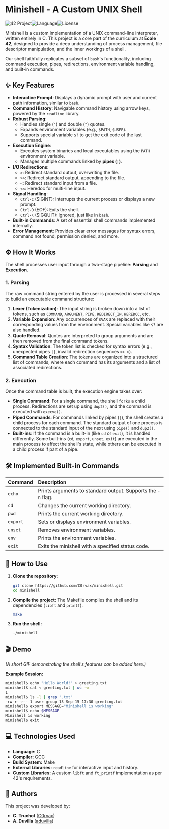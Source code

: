 # Minishell - A Custom UNIX Shell

![42 Project](https://img.shields.io/badge/42%20Project-Minishell-blue)![Language](https://img.shields.io/badge/Language-C-informational)![License](https://img.shields.io/badge/License-MIT-green)

Minishell is a custom implementation of a UNIX command-line interpreter, written entirely in C. This project is a core part of the curriculum at **École 42**, designed to provide a deep understanding of process management, file descriptor manipulation, and the inner workings of a shell.

Our shell faithfully replicates a subset of `bash`'s functionality, including command execution, pipes, redirections, environment variable handling, and built-in commands.

## ✨ Key Features

*   **Interactive Prompt**: Displays a dynamic prompt with user and current path information, similar to `bash`.
*   **Command History**: Navigable command history using arrow keys, powered by the `readline` library.
*   **Robust Parsing**:
    *   Handles single (`'`) and double (`"`) quotes.
    *   Expands environment variables (e.g., `$PATH`, `$USER`).
    *   Supports special variable `$?` to get the exit code of the last command.
*   **Execution Engine**:
    *   Executes system binaries and local executables using the `PATH` environment variable.
    *   Manages multiple commands linked by **pipes (`|`)**.
*   **I/O Redirections**:
    *   `>`: Redirect standard output, overwriting the file.
    *   `>>`: Redirect standard output, appending to the file.
    *   `<`: Redirect standard input from a file.
    *   `<<`: Heredoc for multi-line input.
*   **Signal Handling**:
    *   `Ctrl-C` (SIGINT): Interrupts the current process or displays a new prompt.
    *   `Ctrl-D` (EOF): Exits the shell.
    *   `Ctrl-\` (SIGQUIT): Ignored, just like in `bash`.
*   **Built-in Commands**: A set of essential shell commands implemented internally.
*   **Error Management**: Provides clear error messages for syntax errors, command not found, permission denied, and more.

## ⚙️ How It Works

The shell processes user input through a two-stage pipeline: **Parsing** and **Execution**.

### 1. Parsing
The raw command string entered by the user is processed in several steps to build an executable command structure:

1.  **Lexer (Tokenization)**: The input string is broken down into a list of tokens, such as `COMMAND`, `ARGUMENT`, `PIPE`, `REDIRECT_IN`, `HEREDOC`, etc.
2.  **Variable Expansion**: Any occurrences of `$VAR` are replaced with their corresponding values from the environment. Special variables like `$?` are also handled.
3.  **Quote Removal**: Quotes are interpreted to group arguments and are then removed from the final command tokens.
4.  **Syntax Validation**: The token list is checked for syntax errors (e.g., unexpected pipes `||`, invalid redirection sequences `>> >`).
5.  **Command Table Creation**: The tokens are organized into a structured list of commands, where each command has its arguments and a list of associated redirections.

### 2. Execution
Once the command table is built, the execution engine takes over:

*   **Single Command**: For a single command, the shell `forks` a child process. Redirections are set up using `dup2()`, and the command is executed with `execve()`.
*   **Piped Commands**: For commands linked by pipes (`|`), the shell creates a child process for each command. The standard output of one process is connected to the standard input of the next using `pipe()` and `dup2()`.
*   **Built-ins**: If the command is a built-in (like `cd` or `exit`), it is handled differently. Some built-ins (`cd`, `export`, `unset`, `exit`) are executed in the main process to affect the shell's state, while others can be executed in a child process if part of a pipe.

## 🛠️ Implemented Built-in Commands

| Command | Description |
| :--- | :--- |
| `echo` | Prints arguments to standard output. Supports the `-n` flag. |
| `cd` | Changes the current working directory. |
| `pwd` | Prints the current working directory. |
| `export` | Sets or displays environment variables. |
| `unset` | Removes environment variables. |
| `env` | Prints the environment variables. |
| `exit` | Exits the minishell with a specified status code. |

## 🚀 How to Use

1.  **Clone the repository:**
    ```bash
    git clone https://github.com/C0rvax/minishell.git
    cd minishell
    ```

2.  **Compile the project:**
    The Makefile compiles the shell and its dependencies (`libft` and `printf`).
    ```bash
    make
    ```

3.  **Run the shell:**
    ```bash
    ./minishell
    ```

## 🎬 Demo

*(A short GIF demonstrating the shell's features can be added here.)*

**Example Session:**
```bash
minishell$ echo "Hello World!" > greeting.txt
minishell$ cat < greeting.txt | wc -w
1
minishell$ ls -l | grep ".txt"
-rw-r--r-- 1 user group 13 Sep 15 17:30 greeting.txt
minishell$ export MESSAGE="Minishell is working"
minishell$ echo $MESSAGE
Minishell is working
minishell$ exit
```

## 💻 Technologies Used

*   **Language:** C
*   **Compiler:** GCC
*   **Build System:** Make
*   **External Libraries:** `readline` for interactive input and history.
*   **Custom Libraries:** A custom `libft` and `ft_printf` implementation as per 42's requirements.

## 👥 Authors

This project was developed by:

*   **C. Truchot** ([C0rvax](https://github.com/C0rvax))
*   **A. Duvilla** ([aduvilla](https://github.com/aduvilla-s))
